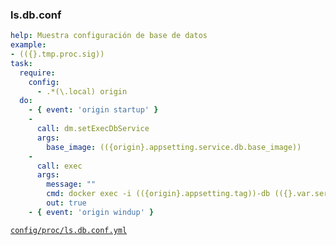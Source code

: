 ### ls.db.conf

```yml
help: Muestra configuración de base de datos
example:
- (({}.tmp.proc.sig))
task:
  require:
    config:
      - .*(\.local) origin
  do:
    - { event: 'origin startup' }
    -
      call: dm.setExecDbService
      args:
        base_image: (({origin}.appsetting.service.db.base_image))
    -
      call: exec
      args:
        message: ""
        cmd: docker exec -i (({origin}.appsetting.tag))-db (({}.var.service_db_exec)) -B -e "SHOW variables"
        out: true
    - { event: 'origin windup' }
```
[```config/proc/ls.db.conf.yml```](../config/proc/ls.db.conf.yml)
